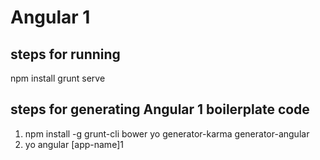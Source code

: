 # Angular 1

## steps for running
npm install
grunt serve


## steps for generating Angular 1 boilerplate code

1) npm install -g grunt-cli bower yo generator-karma generator-angular
2) yo angular [app-name]1
